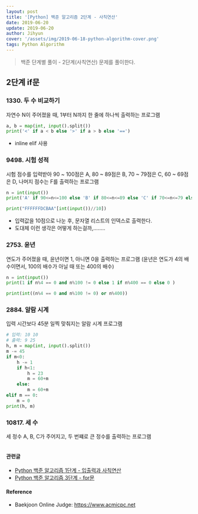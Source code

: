 ```yaml
---
layout: post
title: '[Python] 백준 알고리즘 2단계 - 사칙연산'
date: 2019-06-20
update: 2019-06-20
author: Jihyun
cover: '/assets/img/2019-06-18-python-algorithm-cover.png'
tags: Python Algorithm
---
```




> 백준 단계별 풀이 - 2단계(사칙연산) 문제를 풀이한다.


## 2단계 if문

### 1330. 두 수 비교하기
자연수 N이 주어졌을 때, 1부터 N까지 한 줄에 하나씩 출력하는 프로그램
```python
a, b = map(int, input().split())
print('<' if a < b else '>' if a > b else '==')
```
* inline elif 사용

### 9498. 시험 성적
시험 점수를 입력받아 90 ~ 100점은 A, 80 ~ 89점은 B, 70 ~ 79점은 C, 60 ~ 69점은 D, 나머지 점수는 F를 출력하는 프로그램
```Python
n = int(input())
print('A' if 90<=n<=100 else 'B' if 80<=n<=89 else 'C' if 70<=n<=79 else 'D' if 60<=n<=69 else 'F')
```
```Python
print("FFFFFFDCBAA"[int(input())//10])
```
* 입력값을 10점으로 나눈 후, 문자열 리스트의 인덱스로 출력한다.
* 도대체 이런 생각은 어떻게 하는걸까,........

### 2753. 윤년
연도가 주어졌을 때, 윤년이면 1, 아니면 0을 출력하는 프로그램
(윤년은 연도가 4의 배수이면서, 100의 배수가 아닐 때 또는 400의 배수)

```Python
n = int(input())
print(1 if n%4 == 0 and n%100 != 0 else 1 if n%400 == 0 else 0 )
```
```Python
print(int((n%4 == 0 and n%100 != 0) or n%400))
```

### 2884. 알람 시계
입력 시간보다 45분 일찍 맞춰지는 알람 시계 프로그램
```Python
# 입력: 10 10
# 출력: 9 25
h, m = map(int, input().split())
m -= 45
if m<0:
    h -= 1
    if h<1:
        h = 23
        m = 60+m
    else:
        m = 60+m
elif m == 0:
    m = 0
print(h, m)
```

### 10817. 세 수
세 정수 A, B, C가 주어지고, 두 번쨰로 큰 정수를 출력하는 프로그램
```Python

```

#### 관련글
- [Python 백준 알고리즘 1단계 - 입출력과 사칙연산](https://jihyun-dev.github.io/2019/06/19/python-algorithm-1.html)
- [Python 백준 알고리즘 3단계 - for문](https://jihyun-dev.github.io/2019/06/20/python-algorithm-3.html)

#### **Reference**
- Baekjoon Online Judge: https://www.acmicpc.net

